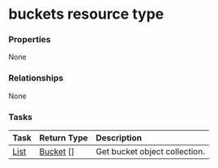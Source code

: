 # buckets resource type



### Properties
None

### Relationships
None


### Tasks

| Task		   | Return Type	|Description|
|:---------------|:--------|:----------|
|[List](../api/bucket_list.md) | [Bucket](bucket.md) [] |Get bucket object collection. |

<!-- uuid: 5bbd157c-7a04-4f4b-845a-5e40c98454d3
2015-10-09 18:28:46 UTC -->
